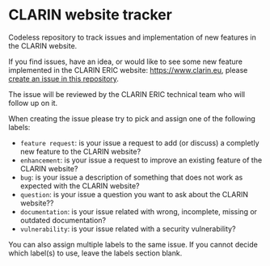 # CLARIN website tracker
Codeless repository to track issues and implementation of new features in the CLARIN website.

If you find issues, have an idea, or would like to see some new feature implemented in the CLARIN ERIC website: https://www.clarin.eu, please [create an issue in this repository](https://github.com/clarin-eric/CLARIN-website-tracker/issues/new/choose).

The issue will be reviewed by the CLARIN ERIC technical team who will follow up on it.

When creating the issue please try to pick and assign one of the following labels:
- `feature request`: is your issue a request to add (or discuss) a completly new feature to the CLARIN website?
- `enhancement`: is your issue a request to improve an existing feature of the CLARIN website?
- `bug`: is your issue a description of something that does not work as expected with the CLARIN website?
- `question`: is your issue a question you want to ask about the CLARIN website??
- `documentation`: is your issue related with wrong, incomplete, missing or outdated documentation?
- `vulnerability`: is your issue related with a security vulnerability?

You can also assign multiple labels to the same issue.
If you cannot decide which label(s) to use, leave the labels section blank.
